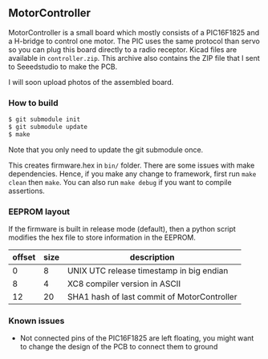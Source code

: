## MotorController

MotorController is a small board which mostly consists of a PIC16F1825 and a H-bridge to control one motor.
The PIC uses the same protocol than servo so you can plug this board directly to a radio receptor.
Kicad files are available in ```controller.zip```. This archive also contains the ZIP file that I sent to Seeedstudio to make the PCB.

I will soon upload photos of the assembled board.

### How to build

```bash
$ git submodule init
$ git submodule update
$ make
```

Note that you only need to update the git submodule once.


This creates firmware.hex in ```bin/``` folder.
There are some issues with make dependencies. Hence, if you make any change to
framework, first run ```make clean``` then ```make```. You can also run ```make debug``` if you want to compile assertions.

### EEPROM layout


If the firmware is built in release mode (default), then a python script modifies the hex file to store information in the EEPROM.

| offset | size | description |
| ------ | ---- | ----------- |
|   0    |   8  | UNIX UTC release timestamp in big endian |
|   8    |   4  | XC8 compiler version in ASCII |
|   12   |  20  | SHA1 hash of last commit of MotorController |

### Known issues

  - Not connected pins of the PIC16F1825 are left floating, you might want to change the design of the PCB to connect them to ground